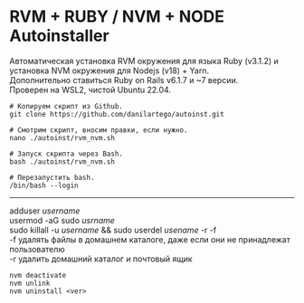 # RVM + RUBY / NVM + NODE Autoinstaller

Автоматическая установка RVM окружения для языка Ruby (v3.1.2) и установка NVM окружения для Nodejs (v18) + Yarn.  
Дополнительно ставиться Ruby on Rails v6.1.7 и ~7 версии.  
Проверен на WSL2, чистой Ubuntu 22.04.  
```
# Копируем скрипт из Github.
git clone https://github.com/danilartego/autoinst.git 

# Смотрим скрипт, вносим правки, если нужно.
nano ./autoinst/rvm_nvm.sh   

# Запуск скрипта через Bash.
bash ./autoinst/rvm_nvm.sh

# Перезапустить bash.
/bin/bash --login
```

---
adduser _username_  
usermod -aG sudo _usrname_  
sudo killall -u _username_ && sudo userdel _usename_ -r -f  
-f удалять файлы в домашнем каталоге, даже если они не принадлежат пользователю  
-r удалить домашний каталог и почтовый ящик  

```
nvm deactivate  
nvm unlink  
nvm uninstall <ver>  
```